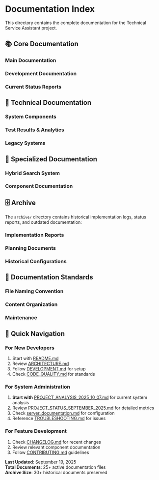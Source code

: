 # Documentation Index

This directory contains the complete documentation for the Technical Service Assistant project.

## 📚 Core Documentation

### Main Documentation

### Development Documentation

### Current Status Reports

## 🔧 Technical Documentation

### System Components

### Test Results & Analytics

### Legacy Systems

## 📁 Specialized Documentation

### Hybrid Search System

### Component Documentation

## 🗄️ Archive

The `archive/` directory contains historical implementation logs, status reports, and outdated documentation:

### Implementation Reports

### Planning Documents

### Historical Configurations


## 📖 Documentation Standards

### File Naming Convention

### Content Organization

### Maintenance


## 🚀 Quick Navigation

### For New Developers
1. Start with [README.md](../README.md)
2. Review [ARCHITECTURE.md](../ARCHITECTURE.md)
3. Follow [DEVELOPMENT.md](../DEVELOPMENT.md) for setup
4. Check [CODE_QUALITY.md](../CODE_QUALITY.md) for standards

### For System Administration
1. **Start with** [PROJECT_ANALYSIS_2025_10_07.md](../PROJECT_ANALYSIS_2025_10_07.md) for current system analysis
2. Review [PROJECT_STATUS_SEPTEMBER_2025.md](../PROJECT_STATUS_SEPTEMBER_2025.md) for detailed metrics
3. Check [server_documentation.md](server_documentation.md) for configuration
4. Reference [TROUBLESHOOTING.md](../TROUBLESHOOTING.md) for issues

### For Feature Development
1. Check [CHANGELOG.md](../CHANGELOG.md) for recent changes
2. Review relevant component documentation
3. Follow [CONTRIBUTING.md](../CONTRIBUTING.md) guidelines


**Last Updated**: September 19, 2025  
**Total Documents**: 25+ active documentation files  
**Archive Size**: 30+ historical documents preserved